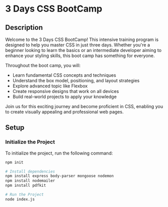# 3 Days CSS BootCamp

## Description
Welcome to the 3 Days CSS BootCamp! This intensive training program is designed to help you master CSS in just three days. Whether you're a beginner looking to learn the basics or an intermediate developer aiming to enhance your styling skills, this boot camp has something for everyone.

Throughout the boot camp, you will:
- Learn fundamental CSS concepts and techniques
- Understand the box model, positioning, and layout strategies
- Explore advanced topic like Flexbox 
- Create responsive designs that work on all devices
- Build real-world projects to apply your knowledge

Join us for this exciting journey and become proficient in CSS, enabling you to create visually appealing and professional web pages.

## Setup

### Initialize the Project

To initialize the project, run the following command:

```bash
npm init

# Install dependencies
npm install express body-parser mongoose nodemon
npm install nodemailer
npm install pdfkit

# Run the Project
node index.js
